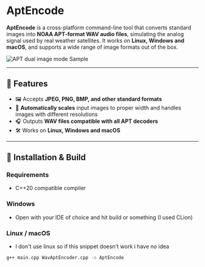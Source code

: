 # AptEncode

**AptEncode** is a cross-platform command-line tool that converts standard images into **NOAA APT-format WAV audio files**, simulating the analog signal used by real weather satellites. It works on **Linux, Windows and macOS**, and supports a wide range of image formats out of the box.

![APT dual image mode Sample](https://raw.githubusercontent.com/warp32767/AptEncode/refs/heads/main/Samples/raw_sync.png)

---

## 🌟 Features

- 🖼️ Accepts **JPEG, PNG, BMP, and other standard formats**
- 📏 **Automatically scales** input images to proper width and handles images with different resolutions 
- 🎧 Outputs **WAV files compatible with all APT decoders**
- 🛠️ Works on **Linux, Windows and macOS**

---

## 🔧 Installation & Build

### Requirements

- C++20 compatible compiler

### Windows

- Open with your IDE of choice and hit build or something (I used CLion)

### Linux / macOS
- I don't use linux so if this snippet doesn't work i have no idea
```bash
g++ main.cpp WavAptEncoder.cpp -o AptEncode
```
